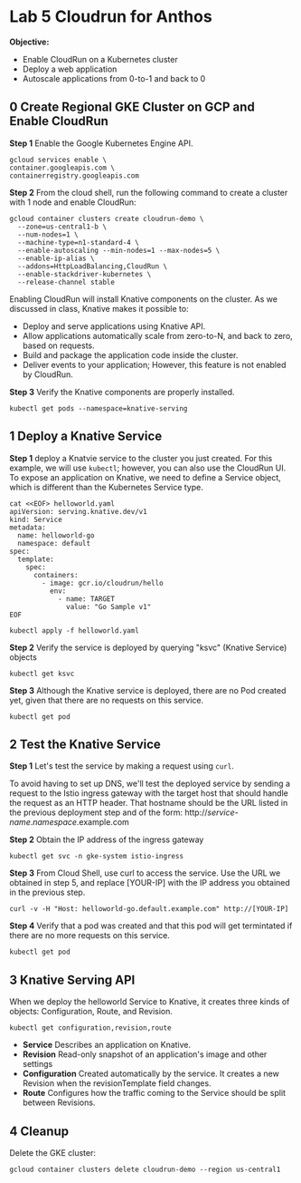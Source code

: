 # Lab 5 Cloudrun for Anthos

**Objective:**

  * Enable CloudRun on a Kubernetes cluster
  * Deploy a web application
  * Autoscale applications from 0-to-1 and back to 0

## 0 Create Regional GKE Cluster on GCP and Enable CloudRun

**Step 1** Enable the Google Kubernetes Engine API.
```
gcloud services enable \
container.googleapis.com \
containerregistry.googleapis.com
```

**Step 2** From the cloud shell, run the following command to create a cluster with 1 node and enable CloudRun:

```
gcloud container clusters create cloudrun-demo \
  --zone=us-central1-b \
  --num-nodes=1 \
  --machine-type=n1-standard-4 \
  --enable-autoscaling --min-nodes=1 --max-nodes=5 \
  --enable-ip-alias \
  --addons=HttpLoadBalancing,CloudRun \
  --enable-stackdriver-kubernetes \
  --release-channel stable
```

Enabling CloudRun will install Knative components on the cluster. As we discussed in class, Knative makes it possible to:

* Deploy and serve applications using Knative API. 
* Allow applications automatically scale from zero-to-N, and back to zero, based on requests.
* Build and package the application code inside the cluster.
* Deliver events to your application; However, this feature is not enabled by CloudRun.

**Step 3** Verify the Knative components are properly installed.

```
kubectl get pods --namespace=knative-serving
```

## 1 Deploy a Knative Service

**Step 1** deploy a Knatvie service to the cluster you just created. For this example, we will use `kubectl`; however, you can also use the CloudRun UI. To expose an application on Knative, we need to define a Service object, which is different than the Kubernetes Service type.

```
cat <<EOF> helloworld.yaml
apiVersion: serving.knative.dev/v1
kind: Service
metadata:
  name: helloworld-go
  namespace: default
spec:
  template:
    spec:
      containers:
        - image: gcr.io/cloudrun/hello
          env:
            - name: TARGET
              value: "Go Sample v1"
EOF 
```

```
kubectl apply -f helloworld.yaml
```

**Step 2** Verify the service is deployed by querying "ksvc" (Knative Service) objects
```
kubectl get ksvc
```

**Step 3** Although the Knative service is deployed, there are no Pod created yet, given that there are no requests on this service.

```
kubectl get pod
```

## 2 Test the Knative Service

**Step 1** Let's test the service by making a request using `curl`.

To avoid having to set up DNS, we'll test the deployed service by sending a request to the Istio ingress gateway with the target host that should handle the request as an HTTP header. That hostname should be the URL listed in the previous deployment step and of the form: http://*service-name*.*namespace*.example.com

**Step 2** Obtain the IP address of the ingress gateway
```
kubectl get svc -n gke-system istio-ingress
```

**Step 3** From Cloud Shell, use curl to access the service. Use the URL we obtained in step 5, and replace [YOUR-IP] with the IP address you obtained in the previous step.

```
curl -v -H "Host: helloworld-go.default.example.com" http://[YOUR-IP]
```

**Step 4** Verify that a pod was created and that this pod will get termintated if there are no more requests on this service.

```
kubectl get pod
```

## 3 Knative Serving API
When we deploy the helloworld Service to Knative, it creates three kinds of objects: Configuration, Route, and Revision.

```
kubectl get configuration,revision,route
```

* **Service** Describes an application on Knative.
* **Revision** Read-only snapshot of an application's image and other settings
* **Configuration** Created automatically by the service. It creates a new Revision when the revisionTemplate field changes.
* **Route** Configures how the traffic coming to the Service should be split between Revisions.

## 4 Cleanup
Delete the GKE cluster:

```
gcloud container clusters delete cloudrun-demo --region us-central1
```